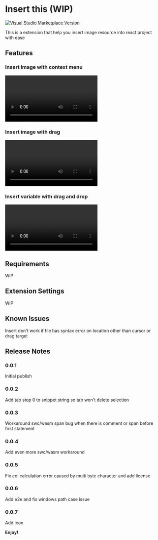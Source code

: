 # Insert this (WIP)

[![Visual Studio Marketplace Version](https://img.shields.io/visual-studio-marketplace/v/mmis1000-personal.insert-this)](https://marketplace.visualstudio.com/items?itemName=mmis1000-personal.insert-this)

This is a extension that help you insert image resource into react project with ease

## Features

### Insert image with context menu

<video src="https://github.com/user-attachments/assets/cdd2408e-1c97-4861-b40a-94489a6bbd5a" title="Insert image with context menu"></video>

### Insert image with drag

<video src="https://github.com/user-attachments/assets/06545098-868e-4649-b57e-39c2f68a3f62" title="Insert image with drag"></video>

### Insert variable with drag and drop

<video src="https://github.com/user-attachments/assets/0769d02e-559c-446b-9668-1aeac62b5622" title="Insert variable with drag and drop"></video>

## Requirements

WIP

## Extension Settings

WIP

<!-- Include if your extension adds any VS Code settings through the `contributes.configuration` extension point.

For example:

This extension contributes the following settings:

* `myExtension.enable`: Enable/disable this extension.
* `myExtension.thing`: Set to `blah` to do something. -->

## Known Issues

Insert don't work if file has syntax error on location other than cursor or drag target

## Release Notes

### 0.0.1

Initial publish

### 0.0.2

Add tab stop 0 to snippet string so tab won't delete selection

### 0.0.3

Workaround swc/wasm span bug when there is comment or span before first statement

### 0.0.4

Add even more swc/wasm workaround

### 0.0.5

Fix col calculation error caused by multi byte character and add license

### 0.0.6

Add e2e and fix windows path case issue

### 0.0.7

Add icon

**Enjoy!**
